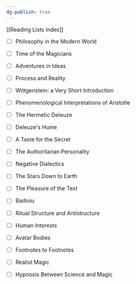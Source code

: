 ```yaml
---
dg-publish: true
---
```


[[Reading Lists Index]]

- [ ] Philosophy in the Modern World
- [ ] Time of the Magicians
- [ ] Adventures in Ideas
- [ ] Process and Reality
- [ ] Wittgenstein: a Very Short Introduction
- [ ] Phenomenological Interpretations of Aristotle
- [ ] The Hermetic Deleuze
- [ ] Deleuze's Hume
- [ ] A Taste for the Secret
- [ ] The Authoritarian Personality
- [ ] Negative Dialectics
- [ ] The Stars Down to Earth
- [ ] The Pleasure of the Text
- [ ] Badioiu
- [ ] Ritual Structure and Antistructure
- [ ] Human Interests
- [ ] Avatar Bodies
- [ ] Footnotes to Footnotes
- [ ] Realist Magic
- [ ] Hypnosis Between Science and Magic 

